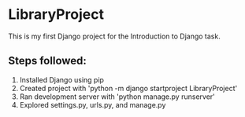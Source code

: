 # LibraryProject

This is my first Django project for the Introduction to Django task.

## Steps followed:
1. Installed Django using pip
2. Created project with 'python -m django startproject LibraryProject'
3. Ran development server with 'python manage.py runserver'
4. Explored settings.py, urls.py, and manage.py

